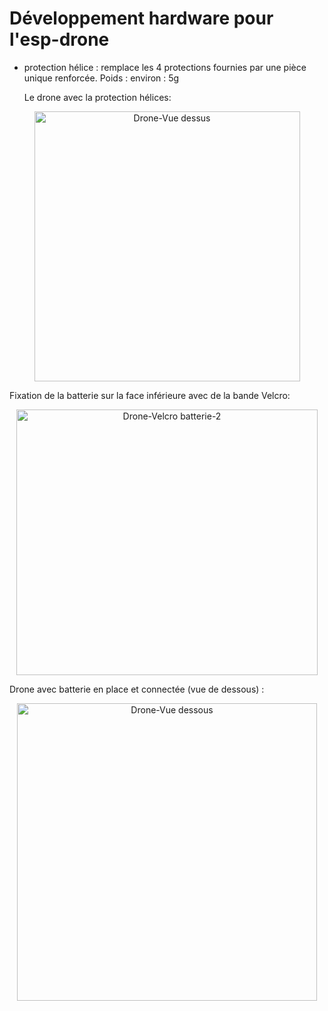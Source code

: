 # Développement hardware pour l'esp-drone

- protection hélice : remplace les 4 protections fournies par une pièce unique renforcée. Poids : environ : 5g

  Le drone avec la protection hélices:
  
<div align="center">
<img width="425" height="432" alt="Drone-Vue dessus" src="https://github.com/user-attachments/assets/ab481ec9-02a3-4a0f-af4e-733c8bf0a358" />
</div>

  Fixation de la batterie sur la face inférieure avec de la bande Velcro:
  
<div align="center">
<img width="482" height="425" alt="Drone-Velcro batterie-2" src="https://github.com/user-attachments/assets/e7782b42-4c07-458a-8526-264241ac710e" />
</div>

  Drone avec batterie en place et connectée (vue de dessous) :
  
<div align="center">
<img width="480" height="476" alt="Drone-Vue dessous" src="https://github.com/user-attachments/assets/25600c2e-10e0-45eb-bd48-a2e3a28f6a0d" />
</div>

